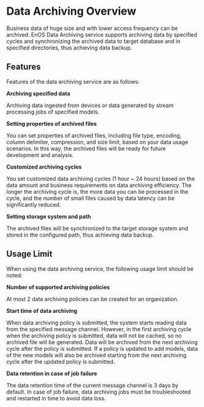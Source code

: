# Data Archiving Overview

Business data of huge size and with lower access frequency can be archived. EnOS Data Archiving service supports archiving data by specified cycles and synchronizing the archived data to target database and in specified directories, thus achieving data backup.

## Features

Features of the data archiving service are as follows:

**Archiving specified data**

Archiving data ingested from devices or data generated by stream processing jobs of specified models.

**Setting properties of archived files**

You can set properties of archived files, including file type, encoding, column delimiter, compression, and size limit, based on your data usage scenarios. In this way, the archived files will be ready for future development and analysis.

**Customized archiving cycles**

You set customized data archiving cycles (1 hour ~ 24 hours) based on the data amount and business requirements on data archiving efficiency. The longer the archiving cycle is, the more data you can be processed in the cycle, and the number of small files caused by data latency can be significantly reduced.

**Setting storage system and path**

The archived files will be synchronized to the target storage system and stored in the configured path, thus achieving data backup.

## Usage Limit

When using the data archiving service, the following usage limit should be noted:

**Number of supported archiving policies**

At most 2 data archiving policies can be created for an organization.

**Start time of data archiving**

When data archiving policy is submitted, the system starts reading data from the specified message channel. However, in the first archiving cycle when the archiving policy is submitted, data will not be cached, so no archived file will be generated. Data will be archived from the next archiving cycle after the policy is submitted. If a policy is updated to add models, data of the new models will also be archived starting from the next archiving cycle after the updated policy is submitted.

**Data retention in case of job failure**

The data retention time of the current message channel is 3 days by default. In case of job failure, data archiving jobs must be troubleshooted and restarted in time to avoid data loss. 